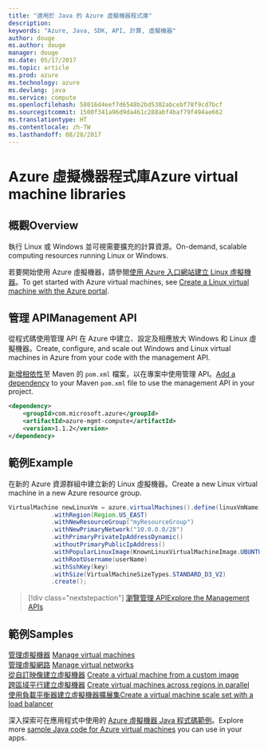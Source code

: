 ```yaml
---
title: "適用於 Java 的 Azure 虛擬機器程式庫"
description: 
keywords: "Azure, Java, SDK, API, 計算, 虛擬機器"
author: douge
ms.author: douge
manager: douge
ms.date: 05/17/2017
ms.topic: article
ms.prod: azure
ms.technology: azure
ms.devlang: java
ms.service: compute
ms.openlocfilehash: 58016d4eef7d6548b2bd5302abcebf78f9cd7bcf
ms.sourcegitcommit: 1500f341a96d9da461c288abf4baf79f494ae662
ms.translationtype: HT
ms.contentlocale: zh-TW
ms.lasthandoff: 08/28/2017
---
```

# <a name="azure-virtual-machine-libraries"></a><span data-ttu-id="e62cc-103">Azure 虛擬機器程式庫</span><span class="sxs-lookup"><span data-stu-id="e62cc-103">Azure virtual machine libraries</span></span>

## <a name="overview"></a><span data-ttu-id="e62cc-104">概觀</span><span class="sxs-lookup"><span data-stu-id="e62cc-104">Overview</span></span>

<span data-ttu-id="e62cc-105">執行 Linux 或 Windows 並可視需要擴充的計算資源。</span><span class="sxs-lookup"><span data-stu-id="e62cc-105">On-demand, scalable computing resources running Linux or Windows.</span></span>

<span data-ttu-id="e62cc-106">若要開始使用 Azure 虛擬機器，請參閱[使用 Azure 入口網站建立 Linux 虛擬機器](/azure/virtual-machines/linux/quick-create-portal)。</span><span class="sxs-lookup"><span data-stu-id="e62cc-106">To get started with Azure virtual machines, see [Create a Linux virtual machine with the Azure portal](/azure/virtual-machines/linux/quick-create-portal).</span></span>

## <a name="management-api"></a><span data-ttu-id="e62cc-107">管理 API</span><span class="sxs-lookup"><span data-stu-id="e62cc-107">Management API</span></span>

<span data-ttu-id="e62cc-108">從程式碼使用管理 API 在 Azure 中建立、設定及相應放大 Windows 和 Linux 虛擬機器。</span><span class="sxs-lookup"><span data-stu-id="e62cc-108">Create, configure, and scale out Windows and Linux virtual machines in Azure from your code with the management API.</span></span>

<span data-ttu-id="e62cc-109">[新增相依性](https://maven.apache.org/guides/getting-started/index.html#How_do_I_use_external_dependencies)至 Maven 的 `pom.xml` 檔案，以在專案中使用管理 API。</span><span class="sxs-lookup"><span data-stu-id="e62cc-109">[Add a dependency](https://maven.apache.org/guides/getting-started/index.html#How_do_I_use_external_dependencies) to your Maven `pom.xml` file to use the management API in your project.</span></span>  

```XML
<dependency>
    <groupId>com.microsoft.azure</groupId>
    <artifactId>azure-mgmt-compute</artifactId>
    <version>1.1.2</version>
</dependency>
```   


## <a name="example"></a><span data-ttu-id="e62cc-110">範例</span><span class="sxs-lookup"><span data-stu-id="e62cc-110">Example</span></span>

<span data-ttu-id="e62cc-111">在新的 Azure 資源群組中建立新的 Linux 虛擬機器。</span><span class="sxs-lookup"><span data-stu-id="e62cc-111">Create a new Linux virtual machine in a new Azure resource group.</span></span>

```java
VirtualMachine newLinuxVm = azure.virtualMachines().define(linuxVmName)
            .withRegion(Region.US_EAST)
            .withNewResourceGroup("myResourceGroup")
            .withNewPrimaryNetwork("10.0.0.0/28")
            .withPrimaryPrivateIpAddressDynamic()
            .withoutPrimaryPublicIpAddress()
            .withPopularLinuxImage(KnownLinuxVirtualMachineImage.UBUNTU_SERVER_16_04_LTS)
            .withRootUsername(userName)
            .withSshKey(key)
            .withSize(VirtualMachineSizeTypes.STANDARD_D3_V2)
            .create();
```

> [!div class="nextstepaction"]
> [<span data-ttu-id="e62cc-112">瀏覽管理 API</span><span class="sxs-lookup"><span data-stu-id="e62cc-112">Explore the Management APIs</span></span>](/java/api/overview/azure/virtualmachines/managementapi)


## <a name="samples"></a><span data-ttu-id="e62cc-113">範例</span><span class="sxs-lookup"><span data-stu-id="e62cc-113">Samples</span></span>

<span data-ttu-id="e62cc-114">[管理虛擬機器][1] </span><span class="sxs-lookup"><span data-stu-id="e62cc-114">[Manage virtual machines][1] </span></span>  
<span data-ttu-id="e62cc-115">[管理虛擬網路][6] </span><span class="sxs-lookup"><span data-stu-id="e62cc-115">[Manage virtual networks][6] </span></span>  
<span data-ttu-id="e62cc-116">[從自訂映像建立虛擬機器][2] </span><span class="sxs-lookup"><span data-stu-id="e62cc-116">[Create a virtual machine from a custom image][2] </span></span>  
<span data-ttu-id="e62cc-117">[跨區域平行建立虛擬機器][5]  </span><span class="sxs-lookup"><span data-stu-id="e62cc-117">[Create virtual machines across regions in parallel][5]  </span></span>  
<span data-ttu-id="e62cc-118">[使用負載平衡器建立虛擬機器擴展集][7]</span><span class="sxs-lookup"><span data-stu-id="e62cc-118">[Create a virtual machine scale set with a load balancer][7]</span></span>    

[1]: ../docs-ref-conceptual/java-sdk-manage-virtual-machines.md
[2]: https://azure.microsoft.com/resources/samples/managed-disk-java-create-virtual-machine-using-custom-image/
[5]: ../docs-ref-conceptual/java-sdk-virtual-machines-in-parallel.md
[6]: ../docs-ref-conceptual/java-sdk-manage-virtual-networks.md
[7]: ../docs-ref-conceptual/java-sdk-manage-vm-scalesets.md

<span data-ttu-id="e62cc-119">深入探索可在應用程式中使用的 [Azure 虛擬機器 Java 程式碼範例](https://azure.microsoft.com/resources/samples/?platform=java&term=VM)。</span><span class="sxs-lookup"><span data-stu-id="e62cc-119">Explore more [sample Java code for Azure virtual machines](https://azure.microsoft.com/resources/samples/?platform=java&term=VM) you can use in your apps.</span></span>